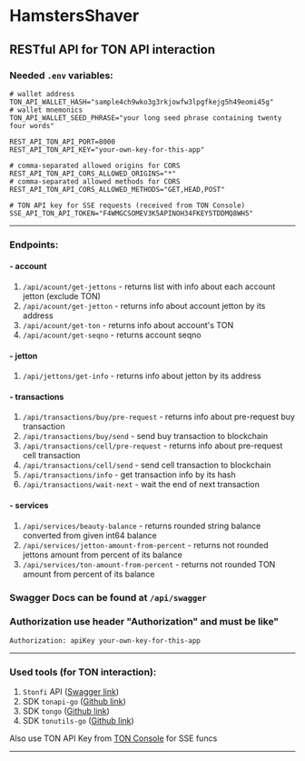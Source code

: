 # HamstersShaver

## RESTful API for TON API interaction


### Needed `.env` variables:

```dotenv
# wallet address
TON_API_WALLET_HASH="sample4ch9wko3g3rkjowfw3lpgfkejg5h49eomi45g"
# wallet mnemonics
TON_API_WALLET_SEED_PHRASE="your long seed phrase containing twenty four words"

REST_API_TON_API_PORT=8000
REST_API_TON_API_KEY="your-own-key-for-this-app"

# comma-separated allowed origins for CORS
REST_API_TON_API_CORS_ALLOWED_ORIGINS="*"
# comma-separated allowed methods for CORS
REST_API_TON_API_CORS_ALLOWED_METHODS="GET,HEAD,POST"

# TON API key for SSE requests (received from TON Console)
SSE_API_TON_API_TOKEN="F4WMGCSOMEV3K5APINOH34FKEY5TDDMQ8WH5"

```

<hr>

### Endpoints:

#### - account
1. `/api/acount/get-jettons` - returns list with info about each account jetton (exclude TON)
2. `/api/acount/get-jetton` - returns info about account jetton by its address
3. `/api/acount/get-ton` - returns info about account's TON
4. `/api/acount/get-seqno` - returns account seqno

#### - jetton
1. `/api/jettons/get-info` - returns info about jetton by its address

#### - transactions
1. `/api/transactions/buy/pre-request` - returns info about pre-request buy transaction
2. `/api/transactions/buy/send` - send buy transaction to blockchain
3. `/api/transactions/cell/pre-request` - returns info about pre-request cell transaction
4. `/api/transactions/cell/send` - send cell transaction to blockchain
5. `/api/transactions/info` - get transaction info by its hash
6. `/api/transactions/wait-next` - wait the end of next transaction

#### - services
1. `/api/services/beauty-balance` - returns rounded string balance converted from given int64 balance
2. `/api/services/jetton-amount-from-percent` - returns not rounded jettons amount from percent of its balance
3. `/api/services/ton-amount-from-percent` - returns not rounded TON amount from percent of its balance


### Swagger Docs can be found at `/api/swagger`

### Authorization use header "Authorization" and must be like"
```
Authorization: apiKey your-own-key-for-this-app
```


<hr>

### Used tools (for TON interaction):

1. `Stonfi` API ([Swagger link](https://api.ston.fi/swagger-ui/))
2. SDK `tonapi-go` ([Github link](https://github.com/tonkeeper/tonapi-go))
3. SDK `tongo` ([Github link](https://github.com/tonkeeper/tongo))
4. SDK `tonutils-go` ([Github link](https://github.com/xssnick/tonutils-go))

Also use TON API Key from [TON Console](https://tonconsole.com/tonapi/api-keys) for SSE funcs

<hr>
